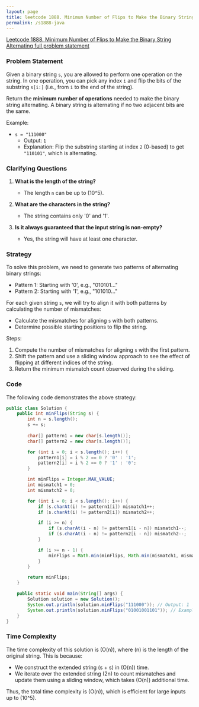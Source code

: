 ```yaml
---
layout: page
title: leetcode 1888. Minimum Number of Flips to Make the Binary String Alternating
permalink: /s1888-java
---
```

[Leetcode 1888. Minimum Number of Flips to Make the Binary String Alternating full problem statement](https://algoadvance.github.io/algoadvance/l1888)
### Problem Statement

Given a binary string `s`, you are allowed to perform one operation on the string. In one operation, you can pick any index `i` and flip the bits of the substring `s[i:]` (i.e., from `i` to the end of the string).

Return the **minimum number of operations** needed to make the binary string alternating. A binary string is alternating if no two adjacent bits are the same.

Example:
- `s = "111000"`
  - Output: `1`
  - Explanation: Flip the substring starting at index `2` (0-based) to get `"110101"`, which is alternating.

### Clarifying Questions

1. **What is the length of the string?**
   - The length `n` can be up to \(10^5\).

2. **What are the characters in the string?**
   - The string contains only '0' and '1'.

3. **Is it always guaranteed that the input string is non-empty?**
   - Yes, the string will have at least one character.

### Strategy

To solve this problem, we need to generate two patterns of alternating binary strings:
- Pattern 1: Starting with '0', e.g., "010101..."
- Pattern 2: Starting with '1', e.g., "101010..."

For each given string `s`, we will try to align it with both patterns by calculating the number of mismatches:
- Calculate the mismatches for aligning `s` with both patterns.
- Determine possible starting positions to flip the string.

Steps:
1. Compute the number of mismatches for aligning `s` with the first pattern.
2. Shift the pattern and use a sliding window approach to see the effect of flipping at different indices of the string.
3. Return the minimum mismatch count observed during the sliding.

### Code
The following code demonstrates the above strategy:

```java
public class Solution {
    public int minFlips(String s) {
        int n = s.length();
        s += s;
        
        char[] pattern1 = new char[s.length()];
        char[] pattern2 = new char[s.length()];

        for (int i = 0; i < s.length(); i++) {
            pattern1[i] = i % 2 == 0 ? '0' : '1';
            pattern2[i] = i % 2 == 0 ? '1' : '0';
        }

        int minFlips = Integer.MAX_VALUE;
        int mismatch1 = 0;
        int mismatch2 = 0;

        for (int i = 0; i < s.length(); i++) {
            if (s.charAt(i) != pattern1[i]) mismatch1++;
            if (s.charAt(i) != pattern2[i]) mismatch2++;

            if (i >= n) {
                if (s.charAt(i - n) != pattern1[i - n]) mismatch1--;
                if (s.charAt(i - n) != pattern2[i - n]) mismatch2--;
            }

            if (i >= n - 1) {
                minFlips = Math.min(minFlips, Math.min(mismatch1, mismatch2));
            }
        }

        return minFlips;
    }

    public static void main(String[] args) {
        Solution solution = new Solution();
        System.out.println(solution.minFlips("111000")); // Output: 1
        System.out.println(solution.minFlips("01001001101")); // Example: Output may vary
    }
}
```

### Time Complexity

The time complexity of this solution is \(O(n)\), where \(n\) is the length of the original string. This is because:
- We construct the extended string \(s + s\) in \(O(n)\) time.
- We iterate over the extended string \(2n\) to count mismatches and update them using a sliding window, which takes \(O(n)\) additional time.

Thus, the total time complexity is \(O(n)\), which is efficient for large inputs up to \(10^5\).